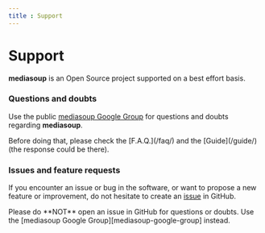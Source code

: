 ```yaml
---
title : Support
---
```



# Support

**mediasoup** is an Open Source project supported on a best effort basis.


### Questions and doubts

Use the public [mediasoup Google Group][mediasoup-google-group] for questions and doubts regarding **mediasoup**.

<div markdown="1" class="note">
Before doing that, please check the [F.A.Q.](/faq/) and the [Guide](/guide/) (the response could be there).
</div>


### Issues and feature requests

If you encounter an issue or bug in the software, or want to propose a new feature or improvement, do not hesitate to  create an [issue][mediasoup-github-issues] in GitHub.

<div markdown="1" class="note warn">
Please do **NOT** open an issue in GitHub for questions or doubts. Use the [mediasoup Google Group][mediasoup-google-group] instead.
</div>




[mediasoup-google-group]: https://groups.google.com/forum/#!forum/mediasoup
[mediasoup-github-issues]: https://github.com/versatica/mediasoup/issues

